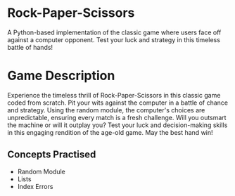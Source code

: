 # Rock-Paper-Scissors
A Python-based implementation of the classic game where users face off against a computer opponent.  Test your luck and strategy in this timeless battle of hands!

# Game Description
Experience the timeless thrill of Rock-Paper-Scissors in this classic game coded from scratch. Pit your wits against the computer in a battle of chance and strategy. Using the random module, the computer's choices are unpredictable, ensuring every match is a fresh challenge. Will you outsmart the machine or will it outplay you? Test your luck and decision-making skills in this engaging rendition of the age-old game. May the best hand win!

## Concepts Practised
- Random Module
- Lists
- Index Errors


